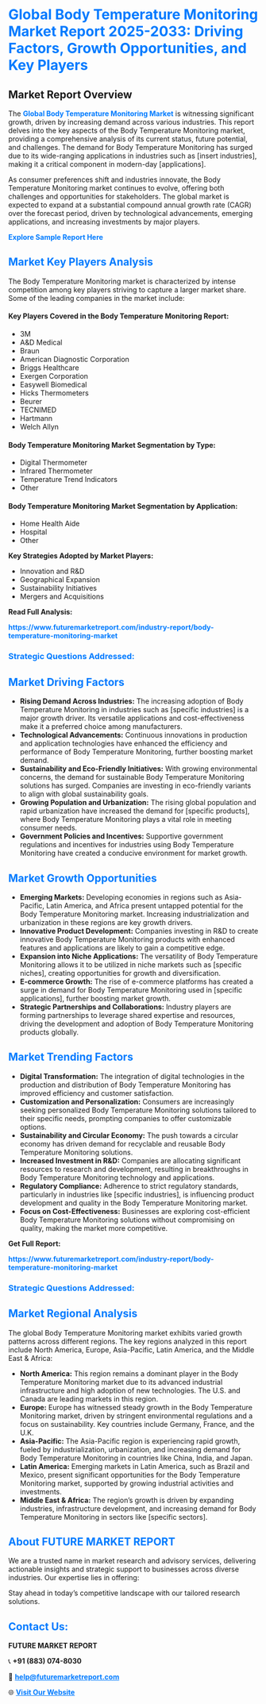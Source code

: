 <h1 style="color: #007BFF;">Global Body Temperature Monitoring Market Report 2025-2033: Driving Factors, Growth Opportunities, and Key Players</h1>

<section id="overview">
<h2>Market Report Overview</h2>
<p>The <a href="https://www.futuremarketreport.com/industry-report/body-temperature-monitoring-market" style="color: #007BFF; text-decoration: none;"><strong>Global Body Temperature Monitoring Market</strong></a> is witnessing significant growth, driven by increasing demand across various industries. This report delves into the key aspects of the Body Temperature Monitoring market, providing a comprehensive analysis of its current status, future potential, and challenges. The demand for Body Temperature Monitoring has surged due to its wide-ranging applications in industries such as [insert industries], making it a critical component in modern-day [applications].</p>
<p>As consumer preferences shift and industries innovate, the Body Temperature Monitoring market continues to evolve, offering both challenges and opportunities for stakeholders. The global market is expected to expand at a substantial compound annual growth rate (CAGR) over the forecast period, driven by technological advancements, emerging applications, and increasing investments by major players.</p>
</section>

<section id="overview">
<p><a href="https://www.futuremarketreport.com/request-sample/reportId=99545" style="color: #007BFF; text-decoration: none;"><strong>Explore Sample Report Here</strong></a></p>
</section>

<section id="key-players">
<h2 style="color: #007BFF;">Market Key Players Analysis</h2>
<p>The Body Temperature Monitoring market is characterized by intense competition among key players striving to capture a larger market share. Some of the leading companies in the market include:</p>
<h4>Key Players Covered in the Body Temperature Monitoring Report:</h4>
<ul><li>3M</li><li>A&amp;D Medical</li><li>Braun</li><li>American Diagnostic Corporation</li><li>Briggs Healthcare</li><li>Exergen Corporation</li><li>Easywell Biomedical</li><li>Hicks Thermometers</li><li>Beurer</li><li>TECNIMED</li><li>Hartmann</li><li>Welch Allyn</li></ul>
<h4>Body Temperature Monitoring Market Segmentation by Type:</h4>
<ul><li>Digital Thermometer</li><li>Infrared Thermometer</li><li>Temperature Trend Indicators</li><li>Other</li></ul>

<h4>Body Temperature Monitoring Market Segmentation by Application:</h4>
<ul><li>Home Health Aide</li><li>Hospital</li><li>Other</li></ul>
<p><strong>Key Strategies Adopted by Market Players:</strong></p>
<ul>
<li>Innovation and R&D</li>
<li>Geographical Expansion</li>
<li>Sustainability Initiatives</li>
<li>Mergers and Acquisitions</li>
</ul>
</section>

<section>
<p><strong>Read Full Analysis: </strong></p><a href="https://www.futuremarketreport.com/industry-report/body-temperature-monitoring-market" style="color: #007BFF; text-decoration: none;"><strong>https://www.futuremarketreport.com/industry-report/body-temperature-monitoring-market</strong></a>
<h3 style="color: #007BFF;">Strategic Questions Addressed:</h3>
</section>

<section id="driving-factors">
<h2 style="color: #007BFF;">Market Driving Factors</h2>
<ul>
<li><strong>Rising Demand Across Industries:</strong> The increasing adoption of Body Temperature Monitoring in industries such as [specific industries] is a major growth driver. Its versatile applications and cost-effectiveness make it a preferred choice among manufacturers.</li>
<li><strong>Technological Advancements:</strong> Continuous innovations in production and application technologies have enhanced the efficiency and performance of Body Temperature Monitoring, further boosting market demand.</li>
<li><strong>Sustainability and Eco-Friendly Initiatives:</strong> With growing environmental concerns, the demand for sustainable Body Temperature Monitoring solutions has surged. Companies are investing in eco-friendly variants to align with global sustainability goals.</li>
<li><strong>Growing Population and Urbanization:</strong> The rising global population and rapid urbanization have increased the demand for [specific products], where Body Temperature Monitoring plays a vital role in meeting consumer needs.</li>
<li><strong>Government Policies and Incentives:</strong> Supportive government regulations and incentives for industries using Body Temperature Monitoring have created a conducive environment for market growth.</li>
</ul>
</section>

<section id="growth-opportunities">
<h2 style="color: #007BFF;">Market Growth Opportunities</h2>
<ul>
<li><strong>Emerging Markets:</strong> Developing economies in regions such as Asia-Pacific, Latin America, and Africa present untapped potential for the Body Temperature Monitoring market. Increasing industrialization and urbanization in these regions are key growth drivers.</li>
<li><strong>Innovative Product Development:</strong> Companies investing in R&D to create innovative Body Temperature Monitoring products with enhanced features and applications are likely to gain a competitive edge.</li>
<li><strong>Expansion into Niche Applications:</strong> The versatility of Body Temperature Monitoring allows it to be utilized in niche markets such as [specific niches], creating opportunities for growth and diversification.</li>
<li><strong>E-commerce Growth:</strong> The rise of e-commerce platforms has created a surge in demand for Body Temperature Monitoring used in [specific applications], further boosting market growth.</li>
<li><strong>Strategic Partnerships and Collaborations:</strong> Industry players are forming partnerships to leverage shared expertise and resources, driving the development and adoption of Body Temperature Monitoring products globally.</li>
</ul>
</section>

<section id="trending-factors">
<h2 style="color: #007BFF;">Market Trending Factors</h2>
<ul>
<li><strong>Digital Transformation:</strong> The integration of digital technologies in the production and distribution of Body Temperature Monitoring has improved efficiency and customer satisfaction.</li>
<li><strong>Customization and Personalization:</strong> Consumers are increasingly seeking personalized Body Temperature Monitoring solutions tailored to their specific needs, prompting companies to offer customizable options.</li>
<li><strong>Sustainability and Circular Economy:</strong> The push towards a circular economy has driven demand for recyclable and reusable Body Temperature Monitoring solutions.</li>
<li><strong>Increased Investment in R&D:</strong> Companies are allocating significant resources to research and development, resulting in breakthroughs in Body Temperature Monitoring technology and applications.</li>
<li><strong>Regulatory Compliance:</strong> Adherence to strict regulatory standards, particularly in industries like [specific industries], is influencing product development and quality in the Body Temperature Monitoring market.</li>
<li><strong>Focus on Cost-Effectiveness:</strong> Businesses are exploring cost-efficient Body Temperature Monitoring solutions without compromising on quality, making the market more competitive.</li>
</ul>
</section>

<section>
<p><strong>Get Full Report: </strong></p><a href="https://www.futuremarketreport.com/industry-report/body-temperature-monitoring-market" style="color: #007BFF; text-decoration: none;"><strong>https://www.futuremarketreport.com/industry-report/body-temperature-monitoring-market</strong></a>
<h3 style="color: #007BFF;">Strategic Questions Addressed:</h3>
</section>


<section id="regional-analysis">
<h2 style="color: #007BFF;">Market Regional Analysis</h2>
<p>The global Body Temperature Monitoring market exhibits varied growth patterns across different regions. The key regions analyzed in this report include North America, Europe, Asia-Pacific, Latin America, and the Middle East & Africa:</p>
<ul>
<li><strong>North America:</strong> This region remains a dominant player in the Body Temperature Monitoring market due to its advanced industrial infrastructure and high adoption of new technologies. The U.S. and Canada are leading markets in this region.</li>
<li><strong>Europe:</strong> Europe has witnessed steady growth in the Body Temperature Monitoring market, driven by stringent environmental regulations and a focus on sustainability. Key countries include Germany, France, and the U.K.</li>
<li><strong>Asia-Pacific:</strong> The Asia-Pacific region is experiencing rapid growth, fueled by industrialization, urbanization, and increasing demand for Body Temperature Monitoring in countries like China, India, and Japan.</li>
<li><strong>Latin America:</strong> Emerging markets in Latin America, such as Brazil and Mexico, present significant opportunities for the Body Temperature Monitoring market, supported by growing industrial activities and investments.</li>
<li><strong>Middle East & Africa:</strong> The region’s growth is driven by expanding industries, infrastructure development, and increasing demand for Body Temperature Monitoring in sectors like [specific sectors].</li>
</ul>
</section>

<footer>
<h2 style="color: #007BFF;">About FUTURE MARKET REPORT</h2>
<p>We are a trusted name in market research and advisory services, delivering actionable insights and strategic support to businesses across diverse industries. Our expertise lies in offering:</p>

<p>Stay ahead in today’s competitive landscape with our tailored research solutions.</p>

<h2 style="color: #007BFF;">Contact Us:</h2>
<p><strong>FUTURE MARKET REPORT</strong></p>
<p>📞 <strong>+91 (883) 074-8030</strong></p>
<p>📧 <strong><a href="mailto:help@futuremarketreport.com" style="color: #007BFF;">help@futuremarketreport.com</a></strong></p>
<p>🌐 <strong><a href="https://www.futuremarketreport.com/" style="color: #007BFF;">Visit Our Website</a></strong></p>
</footer>